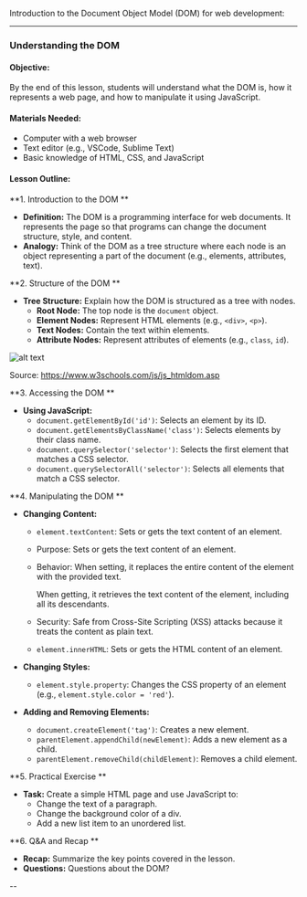 Introduction to the  Document Object Model (DOM) for web development:

---

### **Understanding the DOM**

#### **Objective:**
By the end of this lesson, students will understand what the DOM is, how it represents a web page, and how to manipulate it using JavaScript.

#### **Materials Needed:**
- Computer with a web browser
- Text editor (e.g., VSCode, Sublime Text)
- Basic knowledge of HTML, CSS, and JavaScript

#### **Lesson Outline:**

**1. Introduction to the DOM **
   - **Definition:** The DOM is a programming interface for web documents. It represents the page so that programs can change the document structure, style, and content.
   - **Analogy:** Think of the DOM as a tree structure where each node is an object representing a part of the document (e.g., elements, attributes, text).

**2. Structure of the DOM **
   - **Tree Structure:** Explain how the DOM is structured as a tree with nodes.
     - **Root Node:** The top node is the `document` object.
     - **Element Nodes:** Represent HTML elements (e.g., `<div>`, `<p>`).
     - **Text Nodes:** Contain the text within elements.
     - **Attribute Nodes:** Represent attributes of elements (e.g., `class`, `id`).
    
![alt text](js-basics-dom-tree.png)

Source: https://www.w3schools.com/js/js_htmldom.asp


**3. Accessing the DOM **
   - **Using JavaScript:**
     - `document.getElementById('id')`: Selects an element by its ID.
     - `document.getElementsByClassName('class')`: Selects elements by their class name.
     - `document.querySelector('selector')`: Selects the first element that matches a CSS selector.
     - `document.querySelectorAll('selector')`: Selects all elements that match a CSS selector.

**4. Manipulating the DOM **
   - **Changing Content:**
     - `element.textContent`: Sets or gets the text content of an element.
     - Purpose: Sets or gets the text content of an element.
     - Behavior:
        When setting, it replaces the entire content of the element with the provided text.
        
        When getting, it retrieves the text content of the element, including all its descendants.
        
     - Security: Safe from Cross-Site Scripting (XSS) attacks because it treats the content as plain text.

     - `element.innerHTML`: Sets or gets the HTML content of an element.
   
    
    
        
        
   
   - **Changing Styles:**
     - `element.style.property`: Changes the CSS property of an element (e.g., `element.style.color = 'red'`).
   - **Adding and Removing Elements:**
     - `document.createElement('tag')`: Creates a new element.
     - `parentElement.appendChild(newElement)`: Adds a new element as a child.
     - `parentElement.removeChild(childElement)`: Removes a child element.

**5. Practical Exercise **
   - **Task:** Create a simple HTML page and use JavaScript to:
     - Change the text of a paragraph.
     - Change the background color of a div.
     - Add a new list item to an unordered list.

**6. Q&A and Recap **
   - **Recap:** Summarize the key points covered in the lesson.
   - **Questions:** Questions about the DOM?
  
--
